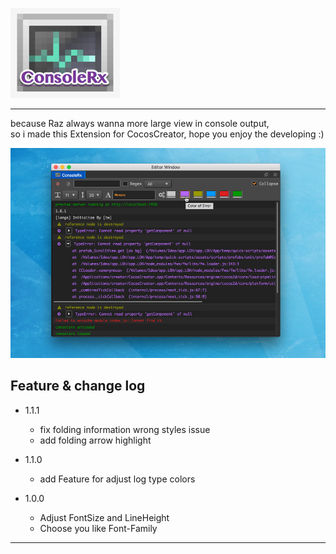 ![Logo](imgs/icon.png)

------------------------------------
because Raz always wanna more large view in console output,  
so i made this Extension for CocosCreator, hope you enjoy the developing :)

![Preview](imgs/01.png)


**Feature & change log**
------------------------------------
- 1.1.1
  - fix folding information wrong styles issue
  - add folding arrow highlight

- 1.1.0
  - add Feature for adjust log type colors

- 1.0.0
  - Adjust FontSize and LineHeight
  - Choose you like Font-Family
------------------------------------